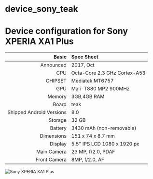 # device_sony_teak

Device configuration for Sony XPERIA XA1 Plus
==============================================

Basic   | Spec Sheet
-------:|:-------------------------
Announced | 2017, Oct
CPU     | Octa-Core 2.3 GHz Cortex-A53
CHIPSET | Mediatek MT6757
GPU     | Mali-T880 MP2 900MHz
Memory  | 3GB,4GB RAM
Board   | teak
Shipped Android Versions | 8.0
Storage | 32 GB
Battery | 3430 mAh (non-removable)
Dimensions | 151 x 74 x 8.7 mm
Display | 5.5" IPS LCD 1080 x 1920 px
Main Camera  | 23 MP, f/2.0, PDAF
Front Camera | 8MP, f/2.0, AF

![Sony XPERIA XA1 Plus](https://images-na.ssl-images-amazon.com/images/I/81F7jzJIoVL._AC_SX466_.jpg)
